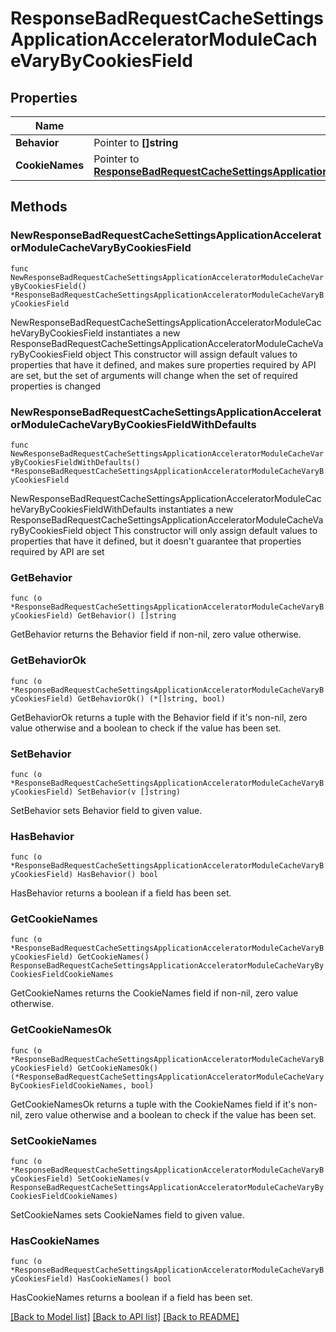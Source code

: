 # ResponseBadRequestCacheSettingsApplicationAcceleratorModuleCacheVaryByCookiesField

## Properties

Name | Type | Description | Notes
------------ | ------------- | ------------- | -------------
**Behavior** | Pointer to **[]string** |  | [optional] 
**CookieNames** | Pointer to [**ResponseBadRequestCacheSettingsApplicationAcceleratorModuleCacheVaryByCookiesFieldCookieNames**](ResponseBadRequestCacheSettingsApplicationAcceleratorModuleCacheVaryByCookiesFieldCookieNames.md) |  | [optional] 

## Methods

### NewResponseBadRequestCacheSettingsApplicationAcceleratorModuleCacheVaryByCookiesField

`func NewResponseBadRequestCacheSettingsApplicationAcceleratorModuleCacheVaryByCookiesField() *ResponseBadRequestCacheSettingsApplicationAcceleratorModuleCacheVaryByCookiesField`

NewResponseBadRequestCacheSettingsApplicationAcceleratorModuleCacheVaryByCookiesField instantiates a new ResponseBadRequestCacheSettingsApplicationAcceleratorModuleCacheVaryByCookiesField object
This constructor will assign default values to properties that have it defined,
and makes sure properties required by API are set, but the set of arguments
will change when the set of required properties is changed

### NewResponseBadRequestCacheSettingsApplicationAcceleratorModuleCacheVaryByCookiesFieldWithDefaults

`func NewResponseBadRequestCacheSettingsApplicationAcceleratorModuleCacheVaryByCookiesFieldWithDefaults() *ResponseBadRequestCacheSettingsApplicationAcceleratorModuleCacheVaryByCookiesField`

NewResponseBadRequestCacheSettingsApplicationAcceleratorModuleCacheVaryByCookiesFieldWithDefaults instantiates a new ResponseBadRequestCacheSettingsApplicationAcceleratorModuleCacheVaryByCookiesField object
This constructor will only assign default values to properties that have it defined,
but it doesn't guarantee that properties required by API are set

### GetBehavior

`func (o *ResponseBadRequestCacheSettingsApplicationAcceleratorModuleCacheVaryByCookiesField) GetBehavior() []string`

GetBehavior returns the Behavior field if non-nil, zero value otherwise.

### GetBehaviorOk

`func (o *ResponseBadRequestCacheSettingsApplicationAcceleratorModuleCacheVaryByCookiesField) GetBehaviorOk() (*[]string, bool)`

GetBehaviorOk returns a tuple with the Behavior field if it's non-nil, zero value otherwise
and a boolean to check if the value has been set.

### SetBehavior

`func (o *ResponseBadRequestCacheSettingsApplicationAcceleratorModuleCacheVaryByCookiesField) SetBehavior(v []string)`

SetBehavior sets Behavior field to given value.

### HasBehavior

`func (o *ResponseBadRequestCacheSettingsApplicationAcceleratorModuleCacheVaryByCookiesField) HasBehavior() bool`

HasBehavior returns a boolean if a field has been set.

### GetCookieNames

`func (o *ResponseBadRequestCacheSettingsApplicationAcceleratorModuleCacheVaryByCookiesField) GetCookieNames() ResponseBadRequestCacheSettingsApplicationAcceleratorModuleCacheVaryByCookiesFieldCookieNames`

GetCookieNames returns the CookieNames field if non-nil, zero value otherwise.

### GetCookieNamesOk

`func (o *ResponseBadRequestCacheSettingsApplicationAcceleratorModuleCacheVaryByCookiesField) GetCookieNamesOk() (*ResponseBadRequestCacheSettingsApplicationAcceleratorModuleCacheVaryByCookiesFieldCookieNames, bool)`

GetCookieNamesOk returns a tuple with the CookieNames field if it's non-nil, zero value otherwise
and a boolean to check if the value has been set.

### SetCookieNames

`func (o *ResponseBadRequestCacheSettingsApplicationAcceleratorModuleCacheVaryByCookiesField) SetCookieNames(v ResponseBadRequestCacheSettingsApplicationAcceleratorModuleCacheVaryByCookiesFieldCookieNames)`

SetCookieNames sets CookieNames field to given value.

### HasCookieNames

`func (o *ResponseBadRequestCacheSettingsApplicationAcceleratorModuleCacheVaryByCookiesField) HasCookieNames() bool`

HasCookieNames returns a boolean if a field has been set.


[[Back to Model list]](../README.md#documentation-for-models) [[Back to API list]](../README.md#documentation-for-api-endpoints) [[Back to README]](../README.md)


